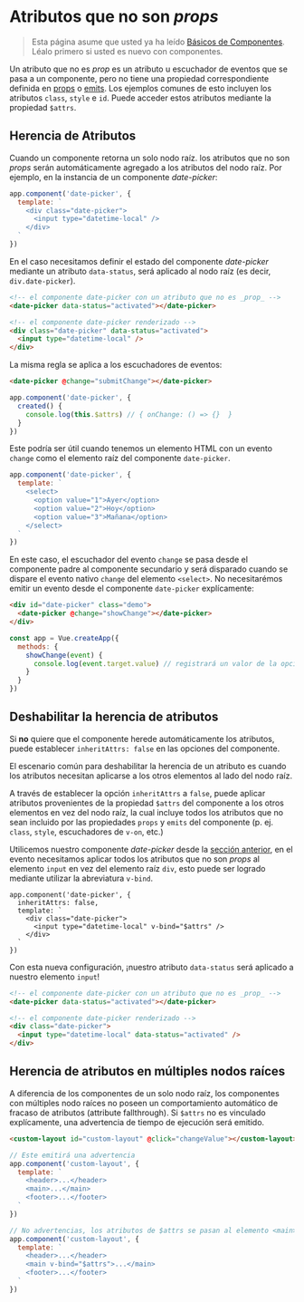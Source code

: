 # Atributos que no son _props_

> Esta página asume que usted ya ha leído [Básicos de Componentes](component-basics.md). Léalo primero si usted es nuevo con componentes.

Un atributo que no es _prop_ es un atributo u escuchador de eventos que se pasa a un componente, pero no tiene una propiedad correspondiente definida en [props](component-props.html) o [emits](component-custom-events.html#defining-custom-events). Los ejemplos comunes de esto incluyen los atributos `class`, `style` e `id`. Puede acceder estos atributos mediante la propiedad `$attrs`.

## Herencia de Atributos

Cuando un componente retorna un solo nodo raíz. los atributos que no son _props_ serán automáticamente agregado a los atributos del nodo raíz. Por ejemplo, en la instancia de un componente _date-picker_:

```js
app.component('date-picker', {
  template: `
    <div class="date-picker">
      <input type="datetime-local" />
    </div>
  `
})
```

En el caso necesitamos definir el estado del componente _date-picker_ mediante un atributo `data-status`, será aplicado al nodo raíz (es decir, `div.date-picker`).

```html
<!-- el componente date-picker con un atributo que no es _prop_ -->
<date-picker data-status="activated"></date-picker>

<!-- el componente date-picker renderizado -->
<div class="date-picker" data-status="activated">
  <input type="datetime-local" />
</div>
```

La misma regla se aplica a los escuchadores de eventos:

```html
<date-picker @change="submitChange"></date-picker>
```

```js
app.component('date-picker', {
  created() {
    console.log(this.$attrs) // { onChange: () => {}  }
  }
})
```

Este podría ser útil cuando tenemos un elemento HTML con un evento `change` como el elemento raíz del componente `date-picker`.

```js
app.component('date-picker', {
  template: `
    <select>
      <option value="1">Ayer</option>
      <option value="2">Hoy</option>
      <option value="3">Mañana</option>
    </select>
  `
})
```

En este caso, el escuchador del evento `change` se pasa desde el componente padre al componente secundario y será disparado cuando se dispare el evento nativo `change` del elemento `<select>`. No necesitarémos emitir un evento desde el componente `date-picker` explícamente:

```html
<div id="date-picker" class="demo">
  <date-picker @change="showChange"></date-picker>
</div>
```

```js
const app = Vue.createApp({
  methods: {
    showChange(event) {
      console.log(event.target.value) // registrará un valor de la opción seleccionada
    }
  }
})
```

## Deshabilitar la herencia de atributos

Si **no** quiere que el componente herede automáticamente los atributos, puede establecer `inheritAttrs: false` en las opciones del componente.

El escenario común para deshabilitar la herencia de un atributo es cuando los atributos necesitan aplicarse a los otros elementos al lado del nodo raíz.

A través de establecer la opción `inheritAttrs` a `false`, puede aplicar atributos provenientes de la propiedad `$attrs` del componente a los otros elementos en vez del nodo raíz, la cual incluye todos los atributos que no sean incluido por las propiedades `props` y `emits` del componente (p. ej. `class`, `style`, escuchadores de `v-on`, etc.)

Utilicemos nuestro componente _date-picker_ desde la [sección anterior](#attribute-inheritance), en el evento necesitamos aplicar todos los atributos que no son _props_ al elemento `input` en vez del elemento raíz `div`, esto puede ser logrado mediante utilizar la abreviatura `v-bind`.

```js{5}
app.component('date-picker', {
  inheritAttrs: false,
  template: `
    <div class="date-picker">
      <input type="datetime-local" v-bind="$attrs" />
    </div>
  `
})
```

Con esta nueva configuración, ¡nuestro atributo `data-status` será aplicado a nuestro elemento `input`!

```html
<!-- el componente date-picker con un atributo que no es _prop_ -->
<date-picker data-status="activated"></date-picker>

<!-- el componente date-picker renderizado -->
<div class="date-picker">
  <input type="datetime-local" data-status="activated" />
</div>
```

## Herencia de atributos en múltiples nodos raíces

A diferencia de los componentes de un solo nodo raíz, los componentes con múltiples nodo raíces no poseen un comportamiento automático de fracaso de atributos (attribute fallthrough). Si `$attrs` no es vinculado explícamente, una advertencia de tiempo de ejecución será emitido.

```html
<custom-layout id="custom-layout" @click="changeValue"></custom-layout>
```

```js
// Este emitirá una advertencia
app.component('custom-layout', {
  template: `
    <header>...</header>
    <main>...</main>
    <footer>...</footer>
  `
})

// No advertencias, los atributos de $attrs se pasan al elemento <main>
app.component('custom-layout', {
  template: `
    <header>...</header>
    <main v-bind="$attrs">...</main>
    <footer>...</footer>
  `
})
```
